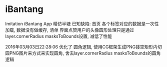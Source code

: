 # iBantang
Imitation iBantang App
精仿半塘
已知缺陷:  首页 各个标签对应的数据是一次性加载, 数据没有做缓存, 
         清单 界面点赞用户的头像圆形处理只是通过layer.cornerRadius masksToBounds设置, 减低了性能

2016年03月03日22:28:06
优化了 圆角逻辑, 使用CG框架生成PNG镂空矩形内切圆PNG图片来方式来实现圆角, 舍去layer.cornerRadius masksToBounds的圆角逻辑 
